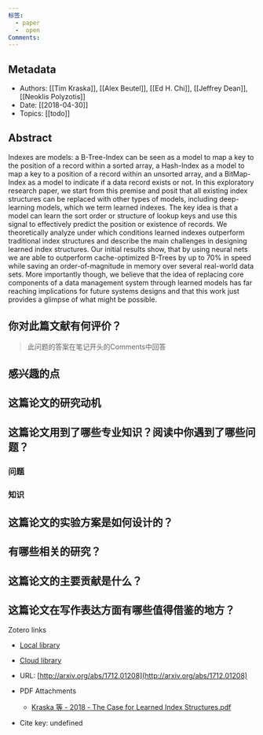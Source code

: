 ```yaml
---
标签:
  - paper
  -  open
Comments:
---
```

## Metadata
      
* Authors: [[Tim Kraska]], [[Alex Beutel]], [[Ed H. Chi]], [[Jeffrey Dean]], [[Neoklis Polyzotis]]      
* Date: [[2018-04-30]]   
* Topics: [[todo]]   
  

## Abstract

Indexes are models: a B-Tree-Index can be seen as a model to map a key to the position of a record within a sorted array, a Hash-Index as a model to map a key to a position of a record within an unsorted array, and a BitMap-Index as a model to indicate if a data record exists or not. In this exploratory research paper, we start from this premise and posit that all existing index structures can be replaced with other types of models, including deep-learning models, which we term learned indexes. The key idea is that a model can learn the sort order or structure of lookup keys and use this signal to effectively predict the position or existence of records. We theoretically analyze under which conditions learned indexes outperform traditional index structures and describe the main challenges in designing learned index structures. Our initial results show, that by using neural nets we are able to outperform cache-optimized B-Trees by up to 70% in speed while saving an order-of-magnitude in memory over several real-world data sets. More importantly though, we believe that the idea of replacing core components of a data management system through learned models has far reaching implications for future systems designs and that this work just provides a glimpse of what might be possible.


## 你对此篇文献有何评价？

>此问题的答案在笔记开头的Comments中回答


## 感兴趣的点



## 这篇论文的研究动机




## 这篇论文用到了哪些专业知识？阅读中你遇到了哪些问题？ 
### 问题
### 知识


## 这篇论文的实验方案是如何设计的？ 




## 有哪些相关的研究？




## 这篇论文的主要贡献是什么？



## 这篇论文在写作表达方面有哪些值得借鉴的地方？





Zotero links

* [Local library](zotero://select/items/1_GFXFBLR4)    
* [Cloud library](http://zotero.org/users/12537825/items/GFXFBLR4)  
* URL: [http://arxiv.org/abs/1712.01208](http://arxiv.org/abs/1712.01208)  
    
* PDF Attachments
	- [Kraska 等 - 2018 - The Case for Learned Index Structures.pdf](zotero://open-pdf/library/items/7LKUNAZK)  
* Cite key: undefined